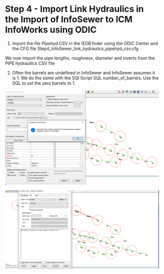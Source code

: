 # Step 4 - Import Link Hydraulics in the Import of InfoSewer to ICM InfoWorks using ODIC

1. Import the file Pipehyd.CSV in the IEDB foder using the ODIC Center and the CFG file Step4_InfoSewer_link_hydraulics_pipehyd_csv.cfg

We now import the pipe lengths, roughness, diameter and inverts from the PIPE hydraullics CSV file

2. Often the barrels are undefined in InfoSewer and InfoSewer assumes it is 1.  We do the same with the SQl Script SQL  number_of_barrels.  Use the SQL to set the zero barrels to 1.  

![Alt text](image-22.png)

![Alt text](image-23.png)